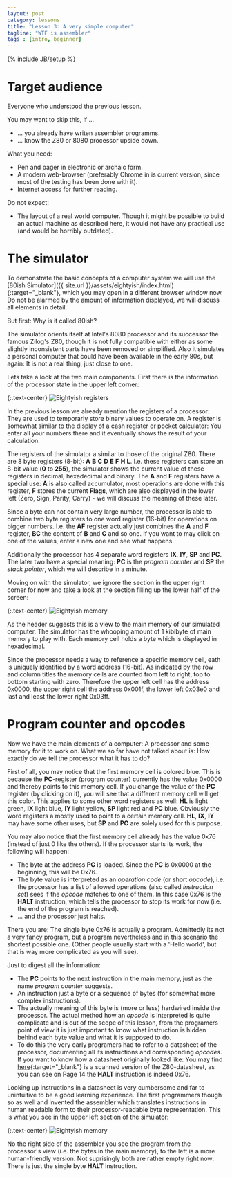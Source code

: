 ```yaml
---
layout: post
category: lessons
title: "Lesson 3: A very simple computer"
tagline: "WTF is assembler"
tags : [intro, beginner]
---
```

{% include JB/setup %}

# Target audience

Everyone who understood the previous lesson.

You may want to skip this, if ...

* ... you already have writen assembler programms.
* ... know the Z80 or 8080 processor upside down.

What you need:

* Pen and pager in electronic or archaic form.
* A modern web-browser (preferably Chrome in is current version, since most of the testing has been
    done with it).
* Internet access for further reading.

Do not expect:

* The layout of a real world computer. Though it might be possible to build an actual machine as
described here, it would not have any practical use (and would be horribly outdated).

# The simulator

To demonstrate the basic concepts of a computer system we will use the
[80ish Simulator]({{ site.url }}/assets/eightyish/index.html){:target="_blank"}, which you may open
in a different browser window now. Do not be alarmed by the amount of information displayed, we
will discuss all elements in detail.

But first: Why is it called 80ish?

The simulator orients itself at Intel's 8080 processor and its successor the famous Zilog's Z80, though
it is not fully compatible with either as some slightly inconsistent parts have been removed or
simplified. Also it simulates a personal computer that could have been available in the early 80s, but
again: It is not a real thing, just close to one.

Lets take a look at the two main components. First there is the information of the processor state
in the upper left corner:

{:.text-center}
![Eightyish registers]({{site.url}}/assets/pictures/eightyish_registers.png)

In the previous lesson we already mention the registers of a processor: They are used to temporarly
store binary values to operate on. A register is somewhat similar to the display of a cash register or
pocket calculator: You enter all your numbers there and it eventually shows the result of your
calculation.

The registers of the simulator a similar to those of the original Z80. There are 8 byte registers (8-bit):
__A__ __B__ __C__ __D__ __E__ __F__ __H__ __L__. I.e. these registers can store an 8-bit value (__0__ to __255__),
the simulator shows the current value of these registers in decimal, hexadecimal and binary.
The __A__ and __F__ registers have a special use: __A__ is also called accumulator, most operations are
done with this register, __F__ stores the current __Flags__, which are also displayed in the
lower left (Zero, Sign, Parity, Carry) - we will discuss the meaning of these later.

Since a byte can not contain very large number, the processor is able to combine two byte registers to
one word register (16-bit) for operations on bigger numbers. I.e. the __AF__ register actually just combines
the __A__ and __F__ register, __BC__ the content of __B__ and __C__ and so one. If you want to may
click on one of the values, enter a new one and see what happens.

Additionally the processor has 4 separate word registers __IX__, __IY__, __SP__ and __PC__. The later two
have a special meaning: __PC__ is the _program counter_ and __SP__ the _stack pointer_, which we will describe
in a minute.

Moving on with the simulator, we ignore the section in the upper right corner for now and take a look
at the section filling up the lower half of the screen:

{:.text-center}
![Eightyish memory]({{site.url}}/assets/pictures/eightyish_memory.png)

As the header suggests this is a view to the main memory of our simulated computer. The simulator
has the whooping amount of 1 kibibyte of main memory to play with. Each memory cell holds a byte which
is displayed in hexadecimal.

Since the processor needs a way to reference a specific memory cell, eath is uniquely identified
by a word address (16-bit). As indicated by the row and column titles the memory cells are counted from
left to right, top to bottom starting with zero. Therefore the upper left cell has the address 0x0000,
the upper right cell the address 0x001f, the lower left 0x03e0 and last and least the lower right 0x03ff.

# Program counter and opcodes

Now we have the main elements of a computer: A processor and some memory for it to work on. What we
so far have not talked about is: How exactly do we tell the processor what it has to do?

First of all, you may notice that the first memory cell is colored blue. This is because
the __PC__-register (program counter) currently has the value 0x0000 and thereby points to this
memory cell. If you change the value of the __PC__ register (by clicking on it), you will see
that a different memory cell will get this color. This applies to some other word registers as
well: __HL__ is light green, __IX__ light blue, __IY__ light yellow, __SP__ light red and __PC__
blue. Obviously the word registers a mostly used to point to a certain memory cell. __HL__, __IX__,
__IY__ may have some other uses, but __SP__ and __PC__ are solely used for this purpose.

You may also notice that the first memory cell already has the value 0x76 (instead of just 0 like
    the others). If the processor starts its work, the following will happen:

* The byte at the address __PC__ is loaded. Since the __PC__ is 0x0000 at the beginning, this will
be 0x76.
* The byte value is interpreted as an _operation code_ (or short _opcode_), i.e. the processor
has a list of allowed operations (also called _instruction set_) sees if the _opcode_ matches to one
of them. In this case 0x76 is the __HALT__ instruction, which tells the processor to stop its work
for now (i.e. the end of the program is reached).
* ... and the processor just halts.

There you are: The single byte 0x76 is actually a program. Admittedly its not a very fancy program,
but a program nevertheless and in this scenario the shortest possible one. (Other people usually
    start with a 'Hello world', but that is way more complicated as you will see).

Just to digest all the information:

* The __PC__ points to the next instruction in the main memory, just as the name _program counter_
suggests.
* An instruction just a byte or a sequence of bytes (for somewhat more complex instructions).
* The actually meaning of this byte is (more or less) hardwired inside the processor. The actual
method how an _opcode_ is interpreted is quite complicate and is out of the scope of this lesson,
from the programers point of view it is just important to know what instruction is hidden behind
each byte value and what it is supposed to do.
* To do this the very early programers had to refer to a datasheet of the processor, documenting
all its instructions and corresponding _opcodes_. If you want to know how a datasheet originally
looked like: You may find [here](http://www.z80.info/zip/z80.pdf){:target="_blank"} is a
scanned version of the Z80-datasheet, as you can see on Page 14 the __HALT__ instruction is
indeed 0x76.

Looking up instructions in a datasheet is very cumbersome and far to unintuitive to be a good
learning experience. The first programmers though so as well and invented the assembler which
translates instructions in human readable form to their processor-readable byte representation.
This is what you see in the upper left section of the simulator:

{:.text-center}
![Eightyish memory]({{site.url}}/assets/pictures/eightyish_assembler.png)

No the right side of the assembler you see the program from the processor's view (i.e. the
    bytes in the main memory), to the left is a more human-friendly version. Not suprisingly
both are rather empty right now: There is just the single byte __HALT__ instruction.

